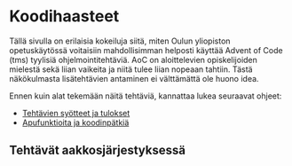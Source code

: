 # Koodihaasteet

Tällä sivulla on erilaisia kokeiluja siitä, miten Oulun yliopiston opetuskäytössä voitaisiin mahdollisimman helposti käyttää Advent of Code (tms) tyylisiä ohjelmointitehtäviä. AoC on aloittelevien opiskelijoiden mielestä sekä liian vaikeita ja niitä tulee liian nopeaan tahtiin. Tästä näkökulmasta lisätehtävien antaminen ei välttämättä ole huono idea.

Ennen kuin alat tekemään näitä tehtäviä, kannattaa lukea seuraavat ohjeet:

 - [Tehtävien syötteet ja tulokset](./arviointi.md)
 - [Apufunktioita ja koodinpätkiä](./tiedostonlukeminen.md)



## Tehtävät aakkosjärjestyksessä

